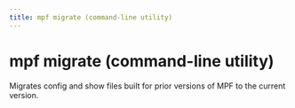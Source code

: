 ```yaml
---
title: mpf migrate (command-line utility)
---
```


# mpf migrate (command-line utility)


Migrates config and show files built for prior versions of MPF to the
current version.
